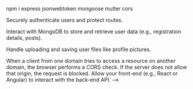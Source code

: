 <!-- Install the following dependencies -->


npm i express jsonwebtoken  mongoose multer cors

<!-- JWT (Authentication): -->

Securely authenticate users and protect routes.
<!-- Mongoose (Database): -->

Interact with MongoDB to store and retrieve user data (e.g., registration details, posts).
<!-- Multer (File Uploads): -->

Handle uploading and saving user files like profile pictures.
<!-- CORS (Cross-Origin Requests): -->
When a client from one domain tries to access a resource on another domain, the browser performs a CORS check. If the server does not allow that origin, the request is blocked.
Allow your front-end (e.g., React or Angular) to interact with the back-end API. -->